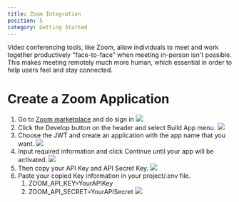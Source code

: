 ```yaml
---
title: Zoom Integration
position: 5
category: Getting Started
---
```


Video conferencing tools, like Zoom, allow individuals to meet and work together productively "face-to-face" when meeting in-person isn't possible. This makes meeting remotely much more human, which essential in order to help users feel and stay connected.

# Create a Zoom Application
1. Go to [Zoom marketplace](https://marketplace.zoom.us/) and do sign in
![](/docs/schooling/images/zooms1.png)
2. Click the Develop button on the header and select Build App menu.
![](/docs/schooling/images/zooms2.png)
3. Choose the JWT and create an application with the app name that you want.
![](/docs/schooling/images/zooms3.png)
4. Input required information and click Continue until your app will be activated.
![](/docs/schooling/images/zooms4.png)
5. Then copy your API Key and API Secret Key.
![](/docs/schooling/images/zooms5.png)
5. Paste your copied Key information in your project/.env file.
    1. ZOOM_API_KEY=YourAPIKey
    2. ZOOM_API_SECRET=YourAPISecret
![](/docs/schooling/images/zooms6.png)




